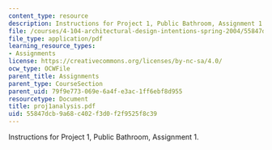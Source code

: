```yaml
---
content_type: resource
description: Instructions for Project 1, Public Bathroom, Assignment 1.
file: /courses/4-104-architectural-design-intentions-spring-2004/55847dcb9a68c402f3d0f2f9525f8c39_proj1analysis.pdf
file_type: application/pdf
learning_resource_types:
- Assignments
license: https://creativecommons.org/licenses/by-nc-sa/4.0/
ocw_type: OCWFile
parent_title: Assignments
parent_type: CourseSection
parent_uid: 79f9e773-069e-6a4f-e3ac-1ff6ebf8d955
resourcetype: Document
title: proj1analysis.pdf
uid: 55847dcb-9a68-c402-f3d0-f2f9525f8c39
---
```

Instructions for Project 1, Public Bathroom, Assignment 1.